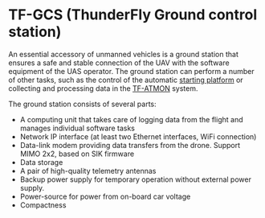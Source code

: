 # TF-GCS (ThunderFly Ground control station)

An essential accessory of unmanned vehicles is a ground station that ensures a safe and stable connection of the UAV with the software equipment of the UAS operator. The ground station can perform a number of other tasks, such as the control of the automatic [starting platform](https://github.com/ThunderFly-aerospace/TF-SIMPLEPLATFORM) or collecting and processing data in the [TF-ATMON](https://www.thunderfly.cz/tf-atmon/) system.


The ground station consists of several parts:
 * A computing unit that takes care of logging data from the flight and manages individual software tasks
 * Network IP interface (at least two Ethernet interfaces, WiFi connection)
 * Data-link modem providing data transfers from the drone. Support MIMO 2x2, based on SIK firmware
 * Data storage
 * A pair of high-quality telemetry antennas
 * Backup power supply for temporary operation without external power supply.
 * Power-source for power from on-board car voltage
 * Compactness
